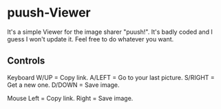 puush-Viewer
============

It's a simple Viewer for the image sharer "puush!". It's badly coded and I guess I won't update it.
Feel free to do whatever you want. 

Controls
--------

Keyboard
W/UP    = Copy link.
A/LEFT  = Go to your last picture.
S/RIGHT = Get a new one.
D/DOWN  = Save image.

Mouse
Left    = Copy link.
Right   = Save image.
